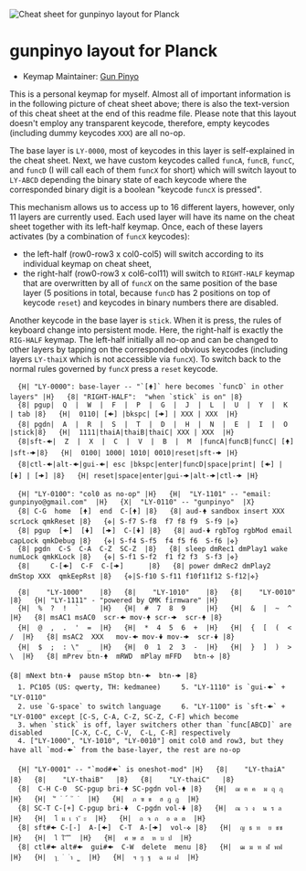 ![Cheat sheet for gunpinyo layout for Planck](https://drive.google.com/uc?export=view&id=1INtnZhzoHpPkZ2kueP1K0Dpr6T1spr4m)

# gunpinyo layout for Planck

* Keymap Maintainer: [Gun Pinyo](https://github.com/gunpinyo)

This is a personal keymap for myself. Almost all of important information is in
the following picture of cheat sheet above; there is also the text-version of
this cheat sheet at the end of this readme file. Please note that this layout
doesn't employ any transparent keycode, therefore, empty keycodes (including
dummy keycodes `XXX`) are all no-op.

The base layer is `LY-0000`, most of keycodes in this layer is self-explained in
the cheat sheet. Next, we have custom keycodes called `funcA`, `funcB`,
`funcC`, and `funcD` (I will call each of them `funcX` for short) which will
switch layout to `LY-ABCD` depending the binary state of each keycode where the
corresponded binary digit is a boolean "keycode `funcX` is pressed".

This mechanism allows us to access up to 16 different layers, however, only 11
layers are currently used. Each used layer will have its name on the cheat sheet
together with its left-half keymap. Once, each of these layers activates (by a
combination of `funcX` keycodes):
  - the left-half (row0-row3 x col0-col5) will switch according to its
    individual keymap on cheat sheet,
  - the right-half (row0-row3 x col6-col11) will switch to `RIGHT-HALF` keymap
    that are overwritten by all of `funcX` on the same position of the base
    layer (5 positions in total, because `funcD` has 2 positions on top of
    keycode `reset`) and keycodes in binary numbers there are disabled.

Another keycode in the base layer is `stick`. When it is press, the rules of
keyboard change into persistent mode. Here, the right-half is exactly the
`RIG-HALF` keymap. The left-half initially all no-op and can be changed to other
layers by tapping on the corresponded obvious keycodes (including layers
`LY-thaiX` which is not accessible via `funcX`). To switch back to the normal
rules governed by `funcX` press a `reset` keycode.

```
  {H| "LY-0000": base-layer -- "`[🠝]` here becomes `funcD` in other layers" |H}   {8| "RIGHT-HALF":  "when `stick` is on" |8}
  {8| pgup|  Q  |  W  |  F  |  P  |  G  |  J  |  L  |  U  |  Y  |  K  | tab |8}   {H|  0110| [🠜] |bkspc| [🠞] | XXX | XXX  |H}
  {8| pgdn|  A  |  R  |  S  |  T  |  D  |  H  |  N  |  E  |  I  |  O  |stick|8}   {H|  1111|thaiA|thaiB|thaiC| XXX | XXX  |H}
  {8|sft-🠜|  Z  |  X  |  C  |  V  |  B  |  M  |funcA|funcB|funcC| [🠝] |sft-🠞|8}   {H|  0100| 1000| 1010| 0010|reset|sft-🠞 |H}
  {8|ctl-🠜|alt-🠜|gui-🠜| esc |bkspc|enter|funcD|space|print| [🠜] | [🠟] | [🠞] |8}   {H| reset|space|enter|gui-🠞|alt-🠞|ctl-🠞 |H}

  {H| "LY-0100": "col0 as no-op" |H}   {H|  "LY-1101" -- "email: gunpinyo@gmail.com"  |H}   {X|  "LY-0110" -- "gunpinyo"  |X}
  {8| C-G  home  [🠝]  end  C-[🠝] |8}   {8| aud-🠝 sandbox insert XXX  scrLock qmkReset |8}   {✜| S-f7 S-f8  f7 f8 f9  S-f9 |✜}
  {8| pgup  [🠜]  [🠟]  [🠞]  C-[🠟] |8}   {8| aud-🠟 rgbTog rgbMod email capLock qmkDebug |8}   {✜| S-f4 S-f5  f4 f5 f6  S-f6 |✜}
  {8| pgdn  C-S  C-A  C-Z  SC-Z  |8}   {8| sleep dmRec1 dmPlay1 wake numLock qmkKLock |8}   {✜| S-f1 S-f2  f1 f2 f3  S-f3 |✜}
  {8|     C-[🠜]  C-F  C-[🠞]      |8}   {8| power dmRec2 dmPlay2 dmStop XXX  qmkEepRst |8}   {✜|S-f10 S-f11 f10f11f12 S-f12|✜}

  {8|    "LY-1000"    |8}   {8|    "LY-1010"    |8}   {8|    "LY-0010"    |8}   {H| "LY-1111" - "powered by QMK firmware" |H}
  {H|  %  ?  !  `     |H}   {H|  #  7  8  9     |H}   {H|  &  |  ~  ^     |H}   {8| msAC1 msAC0  scr-🠜 mov-🠝 scr-🠞  scr-🠝 |8}
  {H|  @  ,  .  '  =  |H}   {H|  *  4  5  6  +  |H}   {H|  {  [  (  <  /  |H}   {8| msAC2  XXX   mov-🠜 mov-🠟 mov-🠞  scr-🠟 |8}
  {H|  $  ;  : \"  _  |H}   {H|  0  1  2  3  -  |H}   {H|  }  ]  )  >  \  |H}   {8| mPrev btn-🠝  mRWD  mPlay mFFD   btn-✜ |8}
                                                                                {8| mNext btn-🠟  pause mStop btn-🠜  btn-🠞 |8}
  1. PC105 (US: qwerty, TH: kedmanee)     5. "LY-1110" is `gui-🠜` + "LY-0110"
  2. use `G-space` to switch language     6. "LY-1100" is `sft-🠜` + "LY-0100" except [C-S, C-A, C-Z, SC-Z, C-F] which become
  3. when `stick` is off, layer switchers other than `func[ABCD]` are disabled       [C-X, C-C, C-V,  C-L, C-R] respectively
  4. ["LY-1000", "LY-1010", "LY-0010"] omit col0 and row3, but they have all `mod-🠜` from the base-layer, the rest are no-op

  {H| "LY-0001" -- "`mod#🠜` is oneshot-mod" |H}   {8|    "LY-thaiA"   |8}   {8|    "LY-thaiB"   |8}   {8|    "LY-thaiC"   |8}
  {8|  C-H C-0  SC-pgup bri-🠝 SC-pgdn vol-🠝 |8}   {H|  ฌ ‍‍‍ฅ ‍ค  ม ฤ ฦ  |H}   {H|  ์ ‍‍‍‍‍็  ่  ้  ๊  ๋  |H}   {H|  ภ ‍‍ฃ ‍ข  ฮ ‍‍‍ฎ ‍‍ฏ  |H}
  {8| SC-T C-[+] C-pgup bri-🠟  C-pgdn vol-🠟 |8}   {H|  ณ ‍ว ‍‍‍‍‍ง  ‍น ‍‍ร ‍ล  |H}   {H|  โ ‍แ ‍‍‍‍‍‍‍‍‍‍‍เ ‍‍‍‍‍‍‍‍‍‍‍‍‍า ‍‍‍‍‍‍‍‍‍‍‍‍‍ั ‍‍‍‍‍‍‍‍ะ  |H}   {H|  ถ ‍‍‍‍จ ‍‍‍ก  อ ‍‍‍ด ‍‍ต  |H}
  {8| sft#🠜 C-[-]  A-[🠜]  C-T  A-[🠞]  vol-✜ |8}   {H|  ญ ‍‍ธ ‍‍‍ท  ย ช‍‍‍‍‍‍‍‍‍‍‍‍‍ซ  |H}   {H|  ใ ‍‍‍ไ ‍‍‍‍‍‍‍‍‍‍‍‍ิ ‍‍‍‍‍‍ี ‍‍‍‍‍‍‍‍‍‍‍ึ ‍‍‍‍‍ื  |H}   {H|  ศ ‍ษ ‍‍ส  ห ‍บ ป  |H}
  {8| ctl#🠜 alt#🠜  gui#🠜  C-W  delete  menu |8}   {H|  ฒ ฆ ฑ ‍‍‍‍‍‍‍‍‍‍ฬ พ‍‍‍‍‍‍‍‍‍‍‍ฟ  |H}   {H|  ‍‍‍‍ๅ ‍‍‍‍‍‍‍ฺ  ํ  ำ  ุ ‍‍‍‍‍‍‍‍‍‍ู  |H}   {H|  ฯ ‍‍ๆ ‍‍‍‍ฐ  ฉ ‍‍‍ผ ‍ฝ  |H}
```

